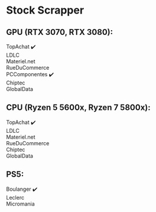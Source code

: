 # Stock Scrapper

## GPU (RTX 3070, RTX 3080):

TopAchat ✔️<br />
LDLC<br />
Materiel.net<br />
RueDuCommerce<br />
PCComponentes ✔️<br />
Chiptec<br />
GlobalData<br />

## CPU (Ryzen 5 5600x, Ryzen 7 5800x):

TopAchat ✔️<br />
LDLC<br />
Materiel.net<br />
RueDuCommerce<br />
Chiptec<br />
GlobalData<br />

## PS5:

Boulanger ✔️<br />
Leclerc<br />
Micromania<br />
